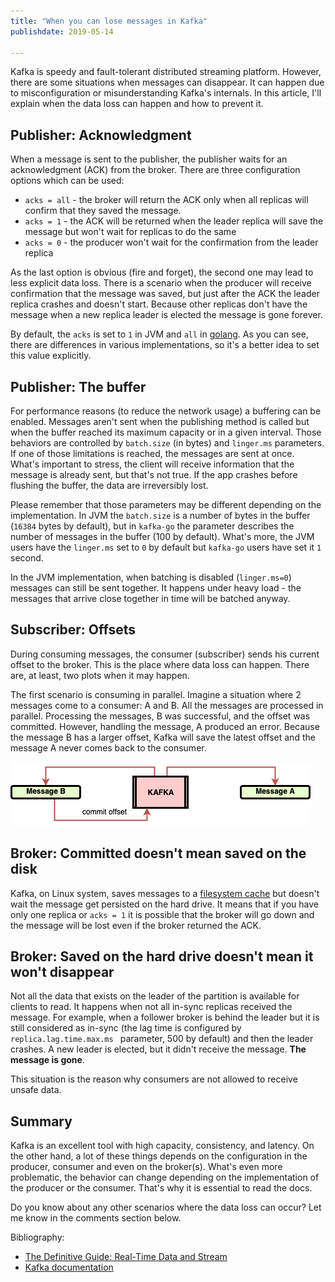 ```yaml
---
title: "When you can lose messages in Kafka"
publishdate: 2019-05-14

---
```


Kafka is speedy and fault-tolerant distributed streaming platform. However, there are some situations when messages can disappear. It can happen due to misconfiguration or misunderstanding Kafka's internals. In this article, I'll explain when the data loss can happen and how to prevent it.

## Publisher: Acknowledgment

When a message is sent to the publisher, the publisher waits for an acknowledgment (ACK) from the broker. There are three configuration options which can be used:

- `acks = all` - the broker will return the ACK only when all replicas will confirm that they saved the message.
- `acks = 1` - the ACK will be returned when the leader replica will save the message but won't wait for replicas to do the same
- `acks = 0` - the producer won't wait for the confirmation from the leader replica

As the last option is obvious (fire and forget), the second one may lead to less explicit data loss. There is a scenario when the producer will receive confirmation that the message was saved, but just after the ACK the leader replica crashes and doesn't start. Because other replicas don't have the message when a new replica leader is elected the message is gone forever.

By default, the `acks` is set to `1` in JVM and `all` in [golang](https://github.com/segmentio/kafka-go). As you can see, there are differences in various implementations, so it's a better idea to set this value explicitly.

## Publisher: The buffer

For performance reasons (to reduce the network usage) a buffering can be enabled. Messages aren't sent when the publishing method is called but when the buffer reached its maximum capacity or in a given interval. Those behaviors are controlled by `batch.size` (in bytes) and `linger.ms` parameters. If one of those limitations is reached, the messages are sent at once. What's important to stress, the client will receive information that the message is already sent, but that's not true. If the app crashes before flushing the buffer, the data are irreversibly lost.

Please remember that those parameters may be different depending on the implementation. In JVM the `batch.size` is a number of bytes in the buffer (`16384` bytes by default), but in `kafka-go` the parameter describes the number of messages in the buffer (100 by default). What's more, the JVM users have the `linger.ms` set to `0` by default but `kafka-go` users have set it `1` second.

In the JVM implementation, when batching is disabled (`linger.ms=0`) messages can still be sent together. It happens under heavy load - the messages that arrive close together in time will be batched anyway.

## Subscriber: Offsets

During consuming messages, the consumer (subscriber) sends his current offset to the broker. This is the place where data loss can happen. There are, at least, two plots when it may happen.

The first scenario is consuming in parallel. Imagine a situation where 2 messages come to a consumer: A and B. All the messages are processed in parallel. Processing the messages, B was successful, and the offset was committed. However, handling the message, A produced an error. Because the message B has a larger offset, Kafka will save the latest offset and the message A never comes back to the consumer.

![](/assets/posts/kafka-commit-message.png)

## Broker: Committed doesn't mean saved on the disk

Kafka, on Linux system, saves messages to a [filesystem cache](https://www.thomas-krenn.com/en/wiki/Linux_Page_Cache_Basics) but doesn't wait the message get persisted on the hard drive. It means that if you have only one replica or `acks = 1` it is possible that the broker will go down and the message will be lost even if the broker returned the ACK.

## Broker: Saved on the hard drive doesn't mean it won't disappear

Not all the data that exists on the leader of the partition is available for clients to read. It happens when not all in-sync replicas received the message. For example, when a follower broker is behind the leader but it is still considered as in-sync  (the lag time is configured by `replica.lag.time.max.ms ` parameter, 500 by default) and then the leader crashes. A new leader is elected, but it didn't receive the message. **The message is gone**.

This situation is the reason why consumers are not allowed to receive unsafe data.

## Summary

Kafka is an excellent tool with high capacity, consistency, and latency. On the other hand, a lot of these things depends on the configuration in the producer, consumer and even on the broker(s). What's even more problematic, the behavior can change depending on the implementation of the producer or the consumer. That's why it is essential to read the docs.

Do you know about any other scenarios where the data loss can occur? Let me know in the comments section below.

Bibliography:

- [The Definitive Guide: Real-Time Data and Stream](https://www.amazon.com/Kafka-Definitive-Real-Time-Stream-Processing-ebook/dp/B0758ZYVVN/ref=sr_1_2?keywords=Real-Time+Data+and+Stream&qid=1555916450&s=gateway&sr=8-2)
- [Kafka documentation](https://kafka.apache.org/documentation/)
